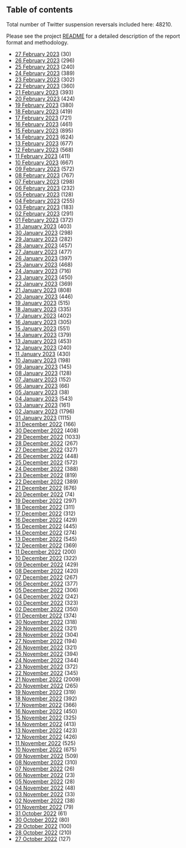 ## Table of contents
Total number of Twitter suspension reversals included here: 48210.

Please see the project [README](https://github.com/travisbrown/unsuspensions) for a detailed description of the report format and methodology.
* [27 February 2023](2023-02-27/) (30)
* [26 February 2023](2023-02-26/) (296)
* [25 February 2023](2023-02-25/) (240)
* [24 February 2023](2023-02-24/) (389)
* [23 February 2023](2023-02-23/) (302)
* [22 February 2023](2023-02-22/) (360)
* [21 February 2023](2023-02-21/) (393)
* [20 February 2023](2023-02-20/) (424)
* [19 February 2023](2023-02-19/) (380)
* [18 February 2023](2023-02-18/) (419)
* [17 February 2023](2023-02-17/) (721)
* [16 February 2023](2023-02-16/) (461)
* [15 February 2023](2023-02-15/) (895)
* [14 February 2023](2023-02-14/) (624)
* [13 February 2023](2023-02-13/) (677)
* [12 February 2023](2023-02-12/) (568)
* [11 February 2023](2023-02-11/) (411)
* [10 February 2023](2023-02-10/) (667)
* [09 February 2023](2023-02-09/) (572)
* [08 February 2023](2023-02-08/) (767)
* [07 February 2023](2023-02-07/) (298)
* [06 February 2023](2023-02-06/) (232)
* [05 February 2023](2023-02-05/) (128)
* [04 February 2023](2023-02-04/) (255)
* [03 February 2023](2023-02-03/) (183)
* [02 February 2023](2023-02-02/) (291)
* [01 February 2023](2023-02-01/) (372)
* [31 January 2023](2023-01-31/) (403)
* [30 January 2023](2023-01-30/) (298)
* [29 January 2023](2023-01-29/) (282)
* [28 January 2023](2023-01-28/) (457)
* [27 January 2023](2023-01-27/) (477)
* [26 January 2023](2023-01-26/) (397)
* [25 January 2023](2023-01-25/) (468)
* [24 January 2023](2023-01-24/) (716)
* [23 January 2023](2023-01-23/) (450)
* [22 January 2023](2023-01-22/) (369)
* [21 January 2023](2023-01-21/) (808)
* [20 January 2023](2023-01-20/) (446)
* [19 January 2023](2023-01-19/) (515)
* [18 January 2023](2023-01-18/) (335)
* [17 January 2023](2023-01-17/) (402)
* [16 January 2023](2023-01-16/) (305)
* [15 January 2023](2023-01-15/) (551)
* [14 January 2023](2023-01-14/) (379)
* [13 January 2023](2023-01-13/) (453)
* [12 January 2023](2023-01-12/) (240)
* [11 January 2023](2023-01-11/) (430)
* [10 January 2023](2023-01-10/) (198)
* [09 January 2023](2023-01-09/) (145)
* [08 January 2023](2023-01-08/) (128)
* [07 January 2023](2023-01-07/) (152)
* [06 January 2023](2023-01-06/) (66)
* [05 January 2023](2023-01-05/) (38)
* [04 January 2023](2023-01-04/) (543)
* [03 January 2023](2023-01-03/) (161)
* [02 January 2023](2023-01-02/) (1796)
* [01 January 2023](2023-01-01/) (1115)
* [31 December 2022](2022-12-31/) (166)
* [30 December 2022](2022-12-30/) (408)
* [29 December 2022](2022-12-29/) (1033)
* [28 December 2022](2022-12-28/) (267)
* [27 December 2022](2022-12-27/) (327)
* [26 December 2022](2022-12-26/) (448)
* [25 December 2022](2022-12-25/) (572)
* [24 December 2022](2022-12-24/) (388)
* [23 December 2022](2022-12-23/) (819)
* [22 December 2022](2022-12-22/) (389)
* [21 December 2022](2022-12-21/) (676)
* [20 December 2022](2022-12-20/) (74)
* [19 December 2022](2022-12-19/) (297)
* [18 December 2022](2022-12-18/) (311)
* [17 December 2022](2022-12-17/) (312)
* [16 December 2022](2022-12-16/) (429)
* [15 December 2022](2022-12-15/) (445)
* [14 December 2022](2022-12-14/) (274)
* [13 December 2022](2022-12-13/) (545)
* [12 December 2022](2022-12-12/) (369)
* [11 December 2022](2022-12-11/) (200)
* [10 December 2022](2022-12-10/) (322)
* [09 December 2022](2022-12-09/) (429)
* [08 December 2022](2022-12-08/) (420)
* [07 December 2022](2022-12-07/) (267)
* [06 December 2022](2022-12-06/) (377)
* [05 December 2022](2022-12-05/) (306)
* [04 December 2022](2022-12-04/) (242)
* [03 December 2022](2022-12-03/) (323)
* [02 December 2022](2022-12-02/) (350)
* [01 December 2022](2022-12-01/) (374)
* [30 November 2022](2022-11-30/) (318)
* [29 November 2022](2022-11-29/) (321)
* [28 November 2022](2022-11-28/) (304)
* [27 November 2022](2022-11-27/) (194)
* [26 November 2022](2022-11-26/) (321)
* [25 November 2022](2022-11-25/) (394)
* [24 November 2022](2022-11-24/) (344)
* [23 November 2022](2022-11-23/) (372)
* [22 November 2022](2022-11-22/) (345)
* [21 November 2022](2022-11-21/) (2009)
* [20 November 2022](2022-11-20/) (265)
* [19 November 2022](2022-11-19/) (319)
* [18 November 2022](2022-11-18/) (392)
* [17 November 2022](2022-11-17/) (366)
* [16 November 2022](2022-11-16/) (450)
* [15 November 2022](2022-11-15/) (325)
* [14 November 2022](2022-11-14/) (413)
* [13 November 2022](2022-11-13/) (423)
* [12 November 2022](2022-11-12/) (426)
* [11 November 2022](2022-11-11/) (525)
* [10 November 2022](2022-11-10/) (675)
* [09 November 2022](2022-11-09/) (509)
* [08 November 2022](2022-11-08/) (310)
* [07 November 2022](2022-11-07/) (26)
* [06 November 2022](2022-11-06/) (23)
* [05 November 2022](2022-11-05/) (28)
* [04 November 2022](2022-11-04/) (48)
* [03 November 2022](2022-11-03/) (33)
* [02 November 2022](2022-11-02/) (38)
* [01 November 2022](2022-11-01/) (79)
* [31 October 2022](2022-10-31/) (61)
* [30 October 2022](2022-10-30/) (80)
* [29 October 2022](2022-10-29/) (100)
* [28 October 2022](2022-10-28/) (210)
* [27 October 2022](2022-10-27/) (127)
